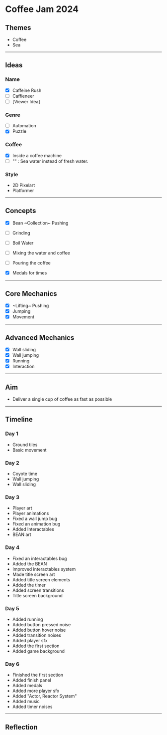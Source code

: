 # Coffee Jam 2024

## Themes

- Coffee
- Sea

---

## Ideas

### Name

- [x] Caffeine Rush
- [ ] Caffieneer
- [ ] [Viewer Idea]

### Genre

- [ ] Automation
- [x] Puzzle

### Coffee

- [x] Inside a coffee machine
- [ ] "" : Sea water instead of fresh water.

### Style

- 2D Pixelart
- Platformer

---

## Concepts

- [x] Bean ~Collection~ Pushing
- [ ] Grinding
- [ ] Boil Water
- [ ] Mixing the water and coffee
- [ ] Pouring the coffee

- [x] Medals for times

---

## Core Mechanics

- [x] ~Lifting~ Pushing
- [x] Jumping
- [x] Movement

---

## Advanced Mechanics

- [x] Wall sliding
- [x] Wall jumping
- [x] Running
- [x] Interaction

---

## Aim

- Deliver a single cup of coffee as fast as possible

---

## Timeline

### Day 1

- Ground tiles
- Basic movement

### Day 2

- Coyote time
- Wall jumping
- Wall sliding

### Day 3

- Player art
- Player animations
- Fixed a wall jump bug
- Fixed an animation bug
- Added Interactables
- BEAN art

### Day 4

- Fixed an interactables bug
- Added the BEAN
- Improved interactables system
- Made title screen art
- Added title screen elements
- Added the timer
- Added screen transitions
- Title screen background

### Day 5

- Added running
- Added button pressed noise
- Added button hover noise
- Added transition noises
- Added player sfx
- Added the first section
- Added game background

### Day 6

- Finished the first section
- Added finish panel
- Added medals
- Added more player sfx
- Added "Actor, Reactor System"
- Added music
- Added timer noises

---

## Reflection
